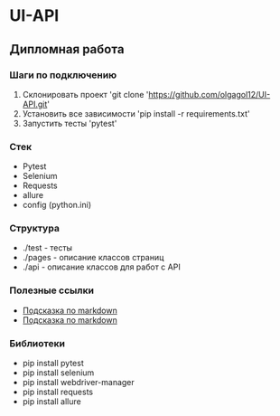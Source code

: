 # UI-API
## Дипломная работа 

### Шаги по подключению
1. Склонировать проект 'git clone 'https://github.com/olgagol12/UI-API.git' 
2. Установить все зависимости 'pip install -r requirements.txt'
3. Запустить тесты 'pytest'

### Стек
- Pytest
- Selenium
- Requests
- allure
- config (python.ini)

### Структура
- ./test - тесты
- ./pages - описание классов страниц
- ./api - описание классов для работ с API

### Полезные ссылки
- [Подсказка по markdown](https://doka.guide/tools/markdown/)
- [Подсказка по markdown](https://doka.guide/tools/markdown/)

### Библиотеки

- pip install pytest
- pip install selenium
- pip install webdriver-manager
- pip install requests
- pip install allure